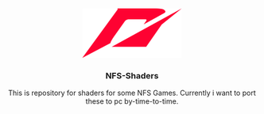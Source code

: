 <br/>
<p align="center">
  <a href="https://github.com/bluesky-dev12?tab=repositories">
    <img src="https://github.com/bluesky-dev12/NFS-Shaders/blob/main/LOGO.png" alt="Logo" width="200" height="100">
  </a>
  <h3 align="center">NFS-Shaders</h3>

  <p align="center">
    This is repository for shaders for some NFS Games. Currently i want to port these to pc by-time-to-time.
    <br/>
    <br/>
  </p>
</p>
